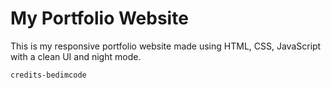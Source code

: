 # My Portfolio Website

This is my responsive portfolio website made using HTML, CSS, JavaScript with a clean UI and night mode.



`credits-bedimcode`


